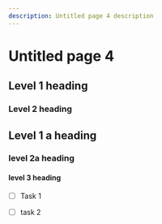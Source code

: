 ```yaml
---
description: Untitled page 4 description
---
```


# Untitled page 4

## Level 1 heading

### Level 2 heading

## Level 1 a heading

### level 2a heading

#### level 3 heading

* [ ] Task 1
* [ ] task 2



